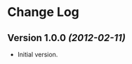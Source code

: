 Change Log
==========

Version 1.0.0 *(2012-02-11)*
----------------------------

 * Initial version.
